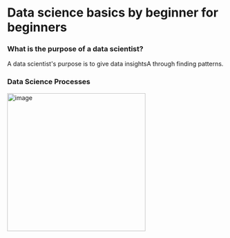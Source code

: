 # Data science basics by beginner for beginners

### What is the purpose of a data scientist?
A data scientist's purpose is to give data insightsA through finding patterns.

### Data Science Processes

<img width="320" alt="image" src="https://github.com/AbdulHadi806/AI-Advance-Notes/assets/113926529/597cb69f-6d64-4536-b71c-c836b8540219">
